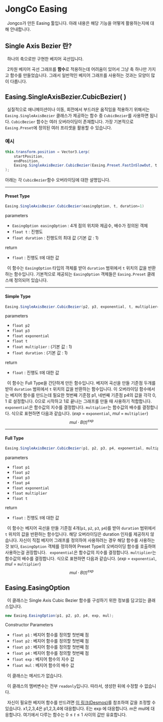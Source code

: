 # JongCo Easing
&ensp;Jongco가 만든 Easing 툴입니다. 아래 내용은 해당 기능을 어떻게 활용하는지에 대해 안내합니다.

## Single Axis Bezier 란?
&ensp;하나의 축으로만 구현한 베지어 곡선입니다. 

&ensp;2차원 베지어 곡선 그래프를 **함수**로 적용하는데 어려움이 있어서 그냥 축 하나만 가지고 함수를 만들었습니다. 그래서 일반적인 베지어 그래프를 사용하는 것과는 모양이 많이 다릅니다.


## Easing.SingleAxisBezier.CubicBezier( )
&ensp;실질적으로 애니메이션이나 이동, 회전에서 부드러운 움직임을 적용하기 위해서는 `Easing.SingleAxisBezier` 클래스가 제공하는 함수 중 `CubicBezier`를 사용하면 됩니다. `CubicBezier` 함수는 여러 오버라이딩이 존재합니다. 가장 기본적으로 `Easing.Preset`에 정의된 여러 프리셋을 활용할 수 있습니다. 

### 예시
```csharp
this.transform.position = Vector3.Lerp(
	startPosition,
	endPosition,
	Easing.SingleAxisBezier.CubicBezier(Easing.Preset.FastInSlowOut, t, 2f)
);
```
아래는 각 `CubicBezier`함수 오버라이딩에 대한 설명입니다.

---

#### Preset Type
```csharp
Easing.SingleAxisBezier.CubicBezier(easingOption, t, duration=1)
```
parameters

 - `EasingOption easingOption` : 4개 점의 위치와 제곱수, 배수가 정의된 객체
 - `float t` : 진행도
 - `float duration` : 진행도의 최대 값 (기본 값 : 1)

return
 - `float` : 진행도 t에 대한 값



&ensp;이 함수는 `EasingOption` 타입의 객체를 받아 `duration` 범위에서 `t` 위치의 값을 반환하는 함수입니다. 기본적으로 제공되는 `EasingOption` 객체들은 `Easing.Preset` 클래스에 정의되어 있습니다.

---
#### Simple Type
```csharp
Easing.SingleAxisBezier.CubicBezier(p2, p3, exponential, t, multiplier=1, duration=1)
```
parameters
 - `float p2`
 - `float p3`
 - `float exponential`
 - `float t`
 - `float multiplier` : (기본 값 : 1)
 - `float duration` : (기본 값 : 1)

return
 - `float` : 진행도 t에 대한 값

&ensp;이 함수는 Full Type을 간단하게 만든 함수입니다. 베지어 곡선을 만들 기준점 두개를 받아 `duration` 범위에서 `t` 위치의 값을 반환하는 함수입니다. 이 오버라이딩 함수에서는 베지어 함수를 만드는데 필요한 첫번째 기준점 p1, 네번째 기준점 p4의 값을 각각 0, 1 로 설정합니다. 0으로 시작하고 1로 끝나는 그래프를 만들 때 사용하기 적합합니다. 
&ensp;`exponential`은 함수값의 지수를 결정합니다. `multiplier`는 함수값의 배수를 결정합니다. 식으로 표현하면 다음과 같습니다. ($exp$ = `exponential`, $mul$ = `multiplier`)
$$mul\cdot B(t)^{exp}$$

---

#### Full Type
```csharp
Easing.SingleAxisBezier.CubicBezier(p1, p2, p3, p4, exponential, multiplier, t)
```

parameters
 - `float p1`
 - `float p2`
 - `float p3`
 - `float p4`
 - `float exponential`
 - `float multiplier`
 - `float t`

return
 - `float` : 진행도 t에 대한 값

&ensp;이 함수는 베지어 곡선을 만들 기준점 4개(`p1`, `p2`, `p3`, `p4`)를 받아 `duration` 범위에서 `t` 위치의 값을 반환하는 함수입니다. 해당 오버라이딩은 duration 인자를 제공하지 않습니다. 자신이 직접 베지어 그래프를 정의하여 사용하려는 경우 해당 함수를 사용하는 것 보다, `EasingOption` 객체를 정의하여 Preset Type의 오버라이딩 함수를 호출하여 사용하는걸 권장합니다.
&ensp;`exponential`은 함수값의 지수를 결정합니다. `multiplier`는 함수값의 배수를 결정합니다. 식으로 표현하면 다음과 같습니다. ($exp$ = `exponential`, $mul$ = `multiplier`)
$$mul\cdot B(t)^{exp}$$

## Easing.EasingOption
&ensp;이 클래스는 Single Axis Cubic Bezier 함수를 구성하기 위한 정보를 담고있는 클래스입니다.
```csharp
new Easing.EasingOption(p1, p2, p3, p4, exp, mul);
```

Constructor Parameters
 - `float p1` : 베지어 함수를 정의할 첫번째 점
 - `float p2` : 베지어 함수를 정의할 첫번째 점
 - `float p3` : 베지어 함수를 정의할 첫번째 점
 - `float p4` : 베지어 함수를 정의할 첫번째 점
 - `float exp` : 베지어 함수의 지수 값
 - `float mul` : 베지어 함수의 배수 값

&ensp;이 클래스는 메서드가 없습니다.

&ensp;이 클래스의 멤버변수는 전부 `readonly`입니다. 따라서, 생성한 뒤에 수정할 수 없습니다.

&ensp;자신이 필요한 베지어 함수를 만드려면 [이 링크(Desmos)](https://www.desmos.com/calculator/nszuu8wv2q)를 참조하여 값을 조정할 수 있습니다. x1,2,3,4은 p1,2,3,4에 대응합니다. E는 exp 에 대응합니다. m은 mul에 대응합니다. 여기에서 다루는 함수는 $0\leq t \leq 1$ 사이의 값만 유효합니다.
